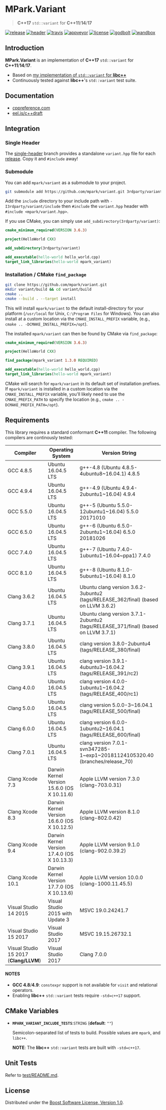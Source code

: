 # MPark.Variant

> __C++17__ `std::variant` for __C++11__/__14__/__17__

[![release][badge.release]][release]
[![header][badge.header]][header]
[![travis][badge.travis]][travis]
[![appveyor][badge.appveyor]][appveyor]
[![license][badge.license]][license]
[![godbolt][badge.godbolt]][godbolt]
[![wandbox][badge.wandbox]][wandbox]

[badge.release]: https://img.shields.io/github/release/mpark/variant.svg
[badge.header]: https://img.shields.io/badge/single%20header-master-blue.svg
[badge.travis]: https://travis-ci.org/mpark/variant.svg?branch=master
[badge.appveyor]: https://ci.appveyor.com/api/projects/status/github/mpark/variant?branch=master&svg=true
[badge.license]: https://img.shields.io/badge/license-boost-blue.svg
[badge.godbolt]: https://img.shields.io/badge/try%20it-on%20godbolt-222266.svg
[badge.wandbox]: https://img.shields.io/badge/try%20it-on%20wandbox-5cb85c.svg

[release]: https://github.com/mpark/variant/releases/latest
[header]: https://github.com/mpark/variant/blob/single-header/master/variant.hpp
[travis]: https://travis-ci.org/mpark/variant
[appveyor]: https://ci.appveyor.com/project/mpark/variant
[license]: https://github.com/mpark/variant/blob/master/LICENSE.md
[godbolt]: https://godbolt.org/g/1qYDAK
[wandbox]: https://wandbox.org/permlink/QV3gZ2KQQNwgoFIB

## Introduction

__MPark.Variant__ is an implementation of __C++17__ `std::variant` for __C++11__/__14__/__17__.

  - Based on [my implementation of `std::variant` for __libc++__][libcxx-impl]
  - Continuously tested against __libc++__'s `std::variant` test suite.

[libcxx-impl]: https://reviews.llvm.org/rL288547

## Documentation

  - [cppreference.com](http://en.cppreference.com/w/cpp/utility/variant)
  - [eel.is/c++draft](http://eel.is/c++draft/variant)

## Integration

### Single Header

The [single-header] branch provides a standalone `variant.hpp`
file for each [release](https://github.com/mpark/variant/releases).
Copy it and `#include` away!

[single-header]: https://github.com/mpark/variant/tree/single-header

### Submodule

You can add `mpark/variant` as a submodule to your project.

```bash
git submodule add https://github.com/mpark/variant.git 3rdparty/variant
```

Add the `include` directory to your include path with
`-I3rdparty/variant/include` then `#include` the `variant.hpp` header
with `#include <mpark/variant.hpp>`.

If you use CMake, you can simply use `add_subdirectory(3rdparty/variant)`:

```cmake
cmake_minimum_required(VERSION 3.6.3)

project(HelloWorld CXX)

add_subdirectory(3rdparty/variant)

add_executable(hello-world hello_world.cpp)
target_link_libraries(hello-world mpark_variant)
```

### Installation / CMake `find_package`

```bash
git clone https://github.com/mpark/variant.git
mkdir variant/build && cd variant/build
cmake ..
cmake --build . --target install
```

This will install `mpark/variant` to the default install-directory for
your platform (`/usr/local` for Unix, `C:\Program Files` for Windows).
You can also install at a custom location via the `CMAKE_INSTALL_PREFIX`
variable, (e.g., `cmake .. -DCMAKE_INSTALL_PREFIX=/opt`).

The installed `mpark/variant` can then be found by CMake via `find_package`:

```cmake
cmake_minimum_required(VERSION 3.6.3)

project(HelloWorld CXX)

find_package(mpark_variant 1.3.0 REQUIRED)

add_executable(hello-world hello_world.cpp)
target_link_libraries(hello-world mpark_variant)
```

CMake will search for `mpark/variant` in its default set of
installation prefixes. If `mpark/variant` is installed in
a custom location via the `CMAKE_INSTALL_PREFIX` variable,
you'll likely need to use the `CMAKE_PREFIX_PATH` to specify
the location (e.g., `cmake .. -DCMAKE_PREFIX_PATH=/opt`).

## Requirements

This library requires a standard conformant __C++11__ compiler.
The following compilers are continously tested:

| Compiler                               | Operating System                            | Version String                                                                     |
| -------------------------------------- | ------------------------------------------- | ---------------------------------------------------------------------------------- |
| GCC 4.8.5                              | Ubuntu 16.04.5 LTS                          | g++-4.8 (Ubuntu 4.8.5-4ubuntu8~16.04.1) 4.8.5                                      |
| GCC 4.9.4                              | Ubuntu 16.04.5 LTS                          | g++-4.9 (Ubuntu 4.9.4-2ubuntu1~16.04) 4.9.4                                        |
| GCC 5.5.0                              | Ubuntu 16.04.5 LTS                          | g++-5 (Ubuntu 5.5.0-12ubuntu1~16.04) 5.5.0 20171010                                |
| GCC 6.5.0                              | Ubuntu 16.04.5 LTS                          | g++-6 (Ubuntu 6.5.0-2ubuntu1~16.04) 6.5.0 20181026                                 |
| GCC 7.4.0                              | Ubuntu 16.04.5 LTS                          | g++-7 (Ubuntu 7.4.0-1ubuntu1\~16.04\~ppa1) 7.4.0                                   |
| GCC 8.1.0                              | Ubuntu 16.04.5 LTS                          | g++-8 (Ubuntu 8.1.0-5ubuntu1~16.04) 8.1.0                                          |
| Clang 3.6.2                            | Ubuntu 16.04.5 LTS                          | Ubuntu clang version 3.6.2-3ubuntu2 (tags/RELEASE_362/final) (based on LLVM 3.6.2) |
| Clang 3.7.1                            | Ubuntu 16.04.5 LTS                          | Ubuntu clang version 3.7.1-2ubuntu2 (tags/RELEASE_371/final) (based on LLVM 3.7.1) |
| Clang 3.8.0                            | Ubuntu 16.04.5 LTS                          | clang version 3.8.0-2ubuntu4 (tags/RELEASE_380/final)                              |
| Clang 3.9.1                            | Ubuntu 16.04.5 LTS                          | clang version 3.9.1-4ubuntu3~16.04.2 (tags/RELEASE_391/rc2)                        |
| Clang 4.0.0                            | Ubuntu 16.04.5 LTS                          | clang version 4.0.0-1ubuntu1~16.04.2 (tags/RELEASE_400/rc1)                        |
| Clang 5.0.0                            | Ubuntu 16.04.5 LTS                          | clang version 5.0.0-3~16.04.1 (tags/RELEASE_500/final)                             |
| Clang 6.0.0                            | Ubuntu 16.04.5 LTS                          | clang version 6.0.0-1ubuntu2~16.04.1 (tags/RELEASE_600/final)                      |
| Clang 7.0.1                            | Ubuntu 16.04.5 LTS                          | clang version 7.0.1-svn347285-1\~exp1\~20181124105320.40 (branches/release_70)     |
| Clang Xcode 7.3                        | Darwin Kernel Version 15.6.0 (OS X 10.11.6) | Apple LLVM version 7.3.0 (clang-703.0.31)                                          |
| Clang Xcode 8.3                        | Darwin Kernel Version 16.6.0 (OS X 10.12.5) | Apple LLVM version 8.1.0 (clang-802.0.42)                                          |
| Clang Xcode 9.4                        | Darwin Kernel Version 17.4.0 (OS X 10.13.3) | Apple LLVM version 9.1.0 (clang-902.0.39.2)                                        |
| Clang Xcode 10.1                       | Darwin Kernel Version 17.7.0 (OS X 10.13.6) | Apple LLVM version 10.0.0 (clang-1000.11.45.5)                                     |
| Visual Studio 14 2015                  | Visual Studio 2015 with Update 3            | MSVC 19.0.24241.7                                                                  |
| Visual Studio 15 2017                  | Visual Studio 2017                          | MSVC 19.15.26732.1                                                                 |
| Visual Studio 15 2017 (__Clang/LLVM__) | Visual Studio 2017                          | Clang 7.0.0                                                                        |

#### NOTES
  - __GCC 4.8__/__4.9__: `constexpr` support is not available for `visit` and relational operators.
  - Enabling __libc++__ `std::variant` tests require `-std=c++17` support.

## CMake Variables

  -  __`MPARK_VARIANT_INCLUDE_TESTS`__:`STRING` (__default__: `""`)

     Semicolon-separated list of tests to build.
     Possible values are `mpark`, and `libc++`.

     __NOTE__: The __libc++__ `std::variant` tests are built with `-std=c++17`.

## Unit Tests

Refer to [test/README.md](test/README.md).

## License

Distributed under the [Boost Software License, Version 1.0](LICENSE.md).

